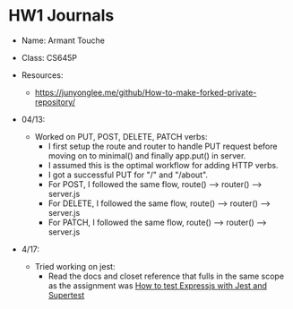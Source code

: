 # HW1 Journals

- Name: Armant Touche
- Class: CS645P

- Resources:

  - https://junyonglee.me/github/How-to-make-forked-private-repository/

- 04/13:

  - Worked on PUT, POST, DELETE, PATCH verbs:
    - I first setup the route and router to handle PUT request before moving on to minimal() and finally app.put() in server.
    - I assumed this is the optimal workflow for adding HTTP verbs.
    - I got a successful PUT for "/" and "/about".
    - For POST, I followed the same flow, route() --> router() --> server.js
    - For DELETE, I followed the same flow, route() --> router() --> server.js
    - For PATCH, I followed the same flow, route() --> router() --> server.js

- 4/17:
  - Tried working on jest:
    - Read the docs and closet reference that fulls in the same scope as the assignment was [How to test Expressjs with Jest and Supertest](https://www.albertgao.xyz/2017/05/24/how-to-test-expressjs-with-jest-and-supertest/)
